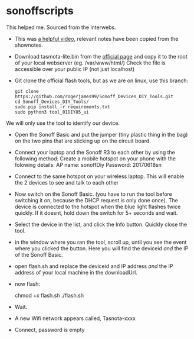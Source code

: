 # sonoffscripts

This helped me. Sourced from the interwebs.

* This was [a helpful video](https://www.youtube.com/watch?v=BUfWytrzrJ4&t=93s), relevant notes have been copied from the shownotes.

* Download tasmota-lite.bin from the [official page](http://thehackbox.org/tasmota/release/) and copy it to the root of your local webserver (eg. /var/www/html/) Check the file is accessible over your public IP (not just localhost)
* Git clone the official flash tools, but as we are on linux, use this branch:

  ```
  git clone https://github.com/rogerjames99/Sonoff_Devices_DIY_Tools.git
  cd Sonoff_Devices_DIY_Tools/
  sudo pip install -r requirements.txt
  sudo python3 tool_01DIY85_ui
  ```

We will only use the tool to identify our device.

* Open the Sonoff Basic and put the jumper (tiny plastic thing in the bag) on the two pins that are sticking up on the circuit board.

* Connect your laptop and the Sonoff R3 to each other by using the following method:
Create a mobile hotspot on your phone with the folowing details:
AP name: sonoffDiy
Password: 20170618sn

* Connect to the same hotspot on your wireless laptop.  This will enable the 2 devices to see and talk to each other

* Now switch on the Sonoff Basic. (you have to run the tool before switching it on, because the DHCP request is only done once). The device is connected to the hotspot when the blue light flashes twice quickly. If it doesnt, hold down the switch for 5+ seconds and wait.

* Select the device in the list, and click the Info button. Quickly close the tool.

* in the window where you ran the tool, scroll up, until you see the event where you clicked the button. Here you will find the deviceid *and* the IP of the Sonoff Basic.

* open flash.sh and replace the deviceid and IP address *and* the IP address of your local machine in the downloadUrl.

* now flash:

  chmod +x flash.sh
  ./flash.sh

* Wait.

* A new Wifi network appears called, Tasnota-xxxx

* Connect, password is empty


